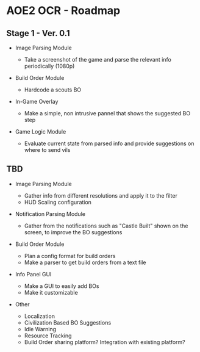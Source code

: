 # AOE2 OCR - Roadmap

## Stage 1 - Ver. 0.1

- Image Parsing Module
    - Take a screenshot of the game and parse the relevant info periodically (1080p)

- Build Order Module
    - Hardcode a scouts BO

- In-Game Overlay
    - Make a simple, non intrusive pannel that shows the suggested BO step

- Game Logic Module
    - Evaluate current state from parsed info and provide suggestions on where to send vils

## TBD

- Image Parsing Module
    - Gather info from different resolutions and apply it to the filter
    - HUD Scaling configuration

- Notification Parsing Module
    - Gather from the notifications such as "Castle Built" shown on the screen, to improve the BO suggestions

- Build Order Module
    - Plan a config format for build orders
    - Make a parser to get build orders from a text file

- Info Panel GUI
    - Make a GUI to easily add BOs
    - Make it customizable

- Other
    - Localization
    - Civilization Based BO Suggestions
    - Idle Warning
    - Resource Tracking
    - Build Order sharing platform? Integration with existing platform?
